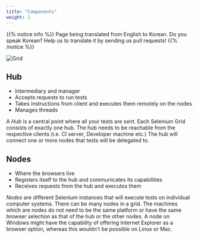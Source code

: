 ```yaml
---
title: "Components"
weight: 1
---
```


{{% notice info %}}
<i class="fas fa-language"></i> Page being translated from 
English to Korean. Do you speak Korean? Help us to translate
it by sending us pull requests!
{{% /notice %}}

![Grid](/images/grid.png)

## Hub
* Intermediary and manager
* Accepts requests to run tests
* Takes instructions from client and executes them remotely on the nodes
* Manages threads

A _Hub_ is a central point where all your tests are sent.
Each Selenium Grid consists of exactly one hub. The hub needs to be reachable
from the respective clients (i.e. CI server, Developer machine etc.)
The hub will connect one or more nodes
that tests will be delegated to.

## Nodes

* Where the browsers live
* Registers itself to the hub and communicates its capabilities
* Receives requests from the hub and executes them

_Nodes_ are different Selenium instances
that will execute tests on individual computer systems.
There can be many nodes in a grid.
The machines which are nodes do not need to be the same platform
or have the same browser selection as that of the hub or the other nodes.
A node on Windows might have the capability of
offering Internet Explorer as a browser option,
whereas this wouldn't be possible on Linux or Mac.

